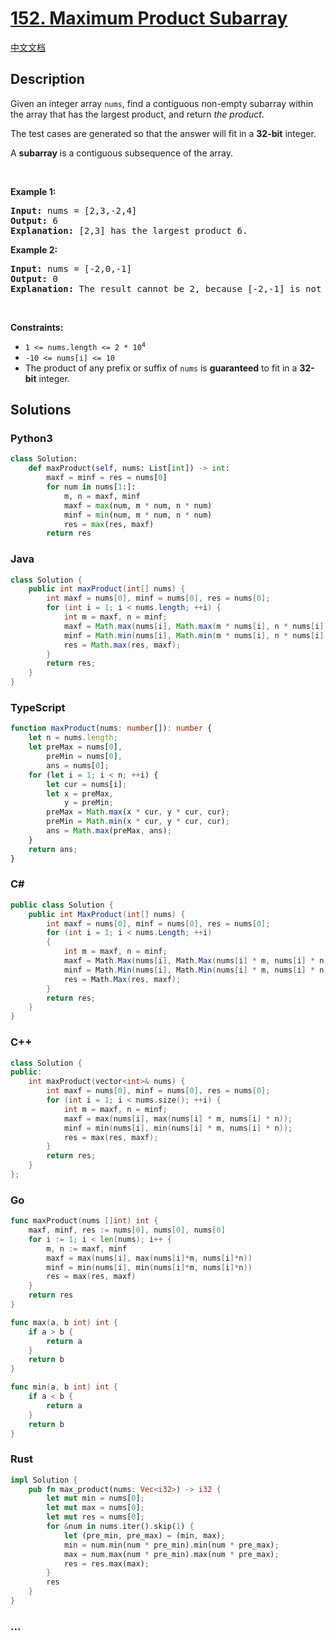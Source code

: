 # [152. Maximum Product Subarray](https://leetcode.com/problems/maximum-product-subarray)

[中文文档](/solution/0100-0199/0152.Maximum%20Product%20Subarray/README.md)

## Description

<p>Given an integer array <code>nums</code>, find a contiguous non-empty subarray within the array that has the largest product, and return <em>the product</em>.</p>

<p>The test cases are generated so that the answer will fit in a <strong>32-bit</strong> integer.</p>

<p>A <strong>subarray</strong> is a contiguous subsequence of the array.</p>

<p>&nbsp;</p>
<p><strong class="example">Example 1:</strong></p>

<pre>
<strong>Input:</strong> nums = [2,3,-2,4]
<strong>Output:</strong> 6
<strong>Explanation:</strong> [2,3] has the largest product 6.
</pre>

<p><strong class="example">Example 2:</strong></p>

<pre>
<strong>Input:</strong> nums = [-2,0,-1]
<strong>Output:</strong> 0
<strong>Explanation:</strong> The result cannot be 2, because [-2,-1] is not a subarray.
</pre>

<p>&nbsp;</p>
<p><strong>Constraints:</strong></p>

<ul>
	<li><code>1 &lt;= nums.length &lt;= 2 * 10<sup>4</sup></code></li>
	<li><code>-10 &lt;= nums[i] &lt;= 10</code></li>
	<li>The product of any prefix or suffix of <code>nums</code> is <strong>guaranteed</strong> to fit in a <strong>32-bit</strong> integer.</li>
</ul>

## Solutions

<!-- tabs:start -->

### **Python3**

```python
class Solution:
    def maxProduct(self, nums: List[int]) -> int:
        maxf = minf = res = nums[0]
        for num in nums[1:]:
            m, n = maxf, minf
            maxf = max(num, m * num, n * num)
            minf = min(num, m * num, n * num)
            res = max(res, maxf)
        return res
```

### **Java**

```java
class Solution {
    public int maxProduct(int[] nums) {
        int maxf = nums[0], minf = nums[0], res = nums[0];
        for (int i = 1; i < nums.length; ++i) {
            int m = maxf, n = minf;
            maxf = Math.max(nums[i], Math.max(m * nums[i], n * nums[i]));
            minf = Math.min(nums[i], Math.min(m * nums[i], n * nums[i]));
            res = Math.max(res, maxf);
        }
        return res;
    }
}
```

### **TypeScript**

```ts
function maxProduct(nums: number[]): number {
    let n = nums.length;
    let preMax = nums[0],
        preMin = nums[0],
        ans = nums[0];
    for (let i = 1; i < n; ++i) {
        let cur = nums[i];
        let x = preMax,
            y = preMin;
        preMax = Math.max(x * cur, y * cur, cur);
        preMin = Math.min(x * cur, y * cur, cur);
        ans = Math.max(preMax, ans);
    }
    return ans;
}
```

### **C#**

```cs
public class Solution {
    public int MaxProduct(int[] nums) {
        int maxf = nums[0], minf = nums[0], res = nums[0];
        for (int i = 1; i < nums.Length; ++i)
        {
            int m = maxf, n = minf;
            maxf = Math.Max(nums[i], Math.Max(nums[i] * m, nums[i] * n));
            minf = Math.Min(nums[i], Math.Min(nums[i] * m, nums[i] * n));
            res = Math.Max(res, maxf);
        }
        return res;
    }
}
```

### **C++**

```cpp
class Solution {
public:
    int maxProduct(vector<int>& nums) {
        int maxf = nums[0], minf = nums[0], res = nums[0];
        for (int i = 1; i < nums.size(); ++i) {
            int m = maxf, n = minf;
            maxf = max(nums[i], max(nums[i] * m, nums[i] * n));
            minf = min(nums[i], min(nums[i] * m, nums[i] * n));
            res = max(res, maxf);
        }
        return res;
    }
};
```

### **Go**

```go
func maxProduct(nums []int) int {
	maxf, minf, res := nums[0], nums[0], nums[0]
	for i := 1; i < len(nums); i++ {
		m, n := maxf, minf
		maxf = max(nums[i], max(nums[i]*m, nums[i]*n))
		minf = min(nums[i], min(nums[i]*m, nums[i]*n))
		res = max(res, maxf)
	}
	return res
}

func max(a, b int) int {
	if a > b {
		return a
	}
	return b
}

func min(a, b int) int {
	if a < b {
		return a
	}
	return b
}
```

### **Rust**

```rust
impl Solution {
    pub fn max_product(nums: Vec<i32>) -> i32 {
        let mut min = nums[0];
        let mut max = nums[0];
        let mut res = nums[0];
        for &num in nums.iter().skip(1) {
            let (pre_min, pre_max) = (min, max);
            min = num.min(num * pre_min).min(num * pre_max);
            max = num.max(num * pre_min).max(num * pre_max);
            res = res.max(max);
        }
        res
    }
}
```

### **...**

```

```

<!-- tabs:end -->
